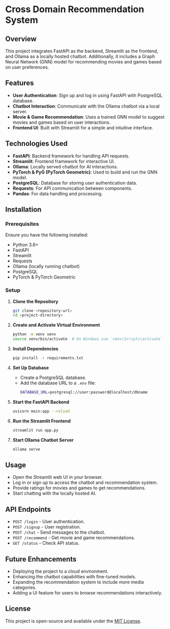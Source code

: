 # Cross Domain Recommendation System

## Overview
This project integrates FastAPI as the backend, Streamlit as the frontend, and Ollama as a locally hosted chatbot. Additionally, it includes a Graph Neural Network (GNN) model for recommending movies and games based on user preferences.

## Features
- **User Authentication**: Sign up and log in using FastAPI with PostgreSQL database.
- **Chatbot Interaction**: Communicate with the Ollama chatbot via a local server.
- **Movie & Game Recommendation**: Uses a trained GNN model to suggest movies and games based on user interactions.
- **Frontend UI**: Built with Streamlit for a simple and intuitive interface.

## Technologies Used
- **FastAPI**: Backend framework for handling API requests.
- **Streamlit**: Frontend framework for interactive UI.
- **Ollama**: Locally served chatbot for AI interactions.
- **PyTorch & PyG (PyTorch Geometric)**: Used to build and run the GNN model.
- **PostgreSQL**: Database for storing user authentication data.
- **Requests**: For API communication between components.
- **Pandas**: For data handling and processing.

## Installation

### Prerequisites
Ensure you have the following installed:
- Python 3.8+
- FastAPI
- Streamlit
- Requests
- Ollama (locally running chatbot)
- PostgreSQL
- PyTorch & PyTorch Geometric

### Setup

1. **Clone the Repository**
   ```sh
   git clone <repository-url>
   cd <project-directory>
   ```

2. **Create and Activate Virtual Environment**
   ```sh
   python -m venv venv
   source venv/bin/activate  # On Windows use `venv\Scripts\activate`
   ```

3. **Install Dependencies**
   ```sh
   pip install -r requirements.txt
   ```

4. **Set Up Database**
   - Create a PostgreSQL database.
   - Add the database URL to a `.env` file:
     ```sh
     DATABASE_URL=postgresql://user:password@localhost/dbname
     ```

5. **Start the FastAPI Backend**
   ```sh
   uvicorn main:app --reload
   ```

6. **Run the Streamlit Frontend**
   ```sh
   streamlit run app.py
   ```

7. **Start Ollama Chatbot Server**
   ```sh
   ollama serve
   ```

## Usage
- Open the Streamlit web UI in your browser.
- Log in or sign up to access the chatbot and recommendation system.
- Provide ratings for movies and games to get recommendations.
- Start chatting with the locally hosted AI.

## API Endpoints
- `POST /login` - User authentication.
- `POST /signup` - User registration.
- `POST /chat` - Send messages to the chatbot.
- `POST /recommend` - Get movie and game recommendations.
- `GET /status` - Check API status.

## Future Enhancements
- Deploying the project to a cloud environment.
- Enhancing the chatbot capabilities with fine-tuned models.
- Expanding the recommendation system to include more media categories.
- Adding a UI feature for users to browse recommendations interactively.

## License
This project is open-source and available under the [MIT License](LICENSE).

